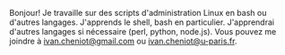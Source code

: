 <!--
**ivancheniot/ivancheniot** is a ✨ _special_ ✨ repository because its `README.md` (this file) appears on your GitHub profile.

Here are some ideas to get you started:

- 🔭 I’m currently working on ...
- 🌱 I’m currently learning ...
- 👯 I’m looking to collaborate on ...
- 🤔 I’m looking for help with ...
- 💬 Ask me about ...
- 📫 How to reach me: ...
- 😄 Pronouns: ...
- ⚡ Fun fact: ...
-->

Bonjour!
Je travaille sur des scripts d'administration Linux en bash ou d'autres langages.
J'apprends le shell, bash en particulier. J'apprendrai d'autres langages si nécessaire (perl, python, node.js).
Vous pouvez me joindre à ivan.cheniot@gmail.com ou ivan.cheniot@u-paris.fr.
